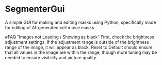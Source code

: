 # SegmenterGui
A simple GUI for making and editing masks using Python, specifically made for editing of AI-generated cell movie masks.

#FAQ
"Images not Loading / Showing as black"
First, check the brightness adjustment settings. If the adjustment range is outside of the brightness range of the image, it will appear as black. Reset to Default should ensure that all values in the image are within the range, though more tuning may be needed to ensure visibility and picture quality.
